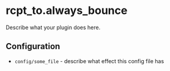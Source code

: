 rcpt_to.always_bounce
========

Describe what your plugin does here.

Configuration
-------------

* `config/some_file` - describe what effect this config file has
